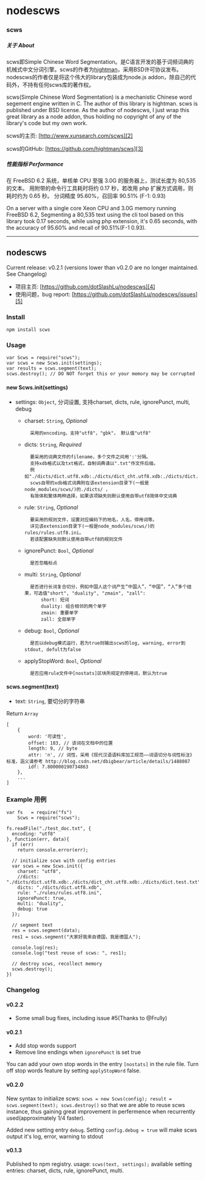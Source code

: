 # nodescws

### scws

##### 关于 About
scws即Simple Chinese Word Segmentation。是C语言开发的基于词频词典的机械式中文分词引擎。scws的作者为[hightman][1]，采用BSD许可协议发布。nodescws的作者仅是将这个伟大的library包装成为node.js addon，除自己的代码外，不持有任何scws库的著作权。

scws(Simple Chinese Word Segmentation) is a mechanistic Chinese word segement engine written in C. The author of this library is hightman. scws is published under BSD license. As the author of nodescws, I just wrap this great library as a node addon, thus holding no copyright of any of the library's code but my own work.

scws的主页: [http://www.xunsearch.com/scws][2]

scws的GitHub: [https://github.com/hightman/scws][3]


##### 性能指标 Performance

在 FreeBSD 6.2 系统，单核单 CPU 至强 3.0G 的服务器上，测试长度为 80,535 的文本。 用附带的命令行工具耗时将约 0.17 秒，若改用 php 扩展方式调用，则耗时约为 0.65 秒。
分词精度 95.60%，召回率 90.51% (F-1: 0.93)

On a server with a single core Xeon CPU and 3.0G memory running FreeBSD 6.2, Segmenting a 80,535 text using the cli tool based on this library took 0.17 seconds, while using php extension, it's 0.65 seconds, with the accuracy of 95.60% and recall of 90.51%(F-1 0.93).

------

## nodescws
Current release: v0.2.1 (versions lower than v0.2.0 are no longer maintained. See Changelog)

- 项目主页: [https://github.com/dotSlashLu/nodescws][4]
- 使用问题，bug report: [https://github.com/dotSlashLu/nodescws/issues][5]

### Install
`npm install scws`

### Usage
    var Scws = require("scws");
    var scws = new Scws.init(settings);
    var results = scws.segment(text);
    scws.destroy(); // DO NOT forget this or your memory may be corrupted


#### new Scws.init(settings)
* settings: `Object`, 分词设置, 支持charset, dicts, rule, ignorePunct, multi, debug
    - charset: `String`, *Optional*

            采用的encoding，支持"utf8"，"gbk"， 默认值"utf8"

    - dicts: `String`, *Required*
    
            要采用的词典文件的filename，多个文件之间用':'分隔。
            支持xdb格式以及txt格式，自制词典请以".txt"作文件后缀。
            例如"./dicts/dict.utf8.xdb:./dicts/dict_cht.utf8.xdb:./dicts/dict.test.txt"
            scws自带的xdb格式词典附在该extension目录下(一般是node_modules/scws/)的./dicts/ ，
            有简体和繁体两种选择，如果该项缺失则默认使用自带utf8简体中文词典
        
    - rule: `String`, *Optional*
    
            要采用的规则文件，设置对应编码下的地名，人名，停用词等。
            详见该extension目录下(一般是node_modules/scws/)的rules/rules.utf8.ini。
            若该配置缺失则默认使用自带utf8的规则文件
        
    - ignorePunct: `Bool`, *Optional*
            
            是否忽略标点
        
    - multi: `String`, *Optional*
        
            是否进行长词复合切分，例如中国人这个词产生“中国人”，“中国”，“人”多个结果，可选值"short", "duality", "zmain", "zall":
                short: 短词
                duality: 组合相邻的两个单字
                zmain: 重要单字
                zall: 全部单字
        
    - debug: `Bool`, *Optional*
        
            是否以debug模式运行，若为true则输出scws的log, warning, error到stdout, defult为false
        
    - applyStopWord: `Bool`, *Optional*
        
            是否应用rule文件中[nostats]区块所规定的停用词，默认为true
            
#### scws.segment(text)

* text: `String`, 要切分的字符串
        
Return `Array`

    [
        { 
            word: '可读性',
            offset: 183, // 该词在文档中的位置
            length: 9, // byte
            attr: 'n', // 词性，采用《现代汉语语料库加工规范——词语切分与词性标注》标准，涵义请参考 http://blog.csdn.net/dbigbear/article/details/1488087
            idf: 7.800000190734863
        },
        ...
    ]

### Example 用例

    var fs   = require("fs")
        Scws = require("scws");
    
    fs.readFile("./test_doc.txt", {
      encoding: "utf8"
    }, function(err, data){
      if (err)
        return console.error(err);
        
      // initialize scws with config entries
      var scws = new Scws.init({
        charset: "utf8",
        //dicts: "./dicts/dict.utf8.xdb:./dicts/dict_cht.utf8.xdb:./dicts/dict.test.txt",
        dicts: "./dicts/dict.utf8.xdb",
        rule: "./rules/rules.utf8.ini",
        ignorePunct: true,
        multi: "duality",
        debug: true
      });
      
      // segment text
      res = scws.segment(data);
      res1 = scws.segment("大家好我来自德国，我是德国人");
      
      console.log(res);
      console.log("test reuse of scws: ", res1);
      
      // destroy scws, recollect memory
      scws.destroy();
    })
    
### Changelog
#### v0.2.2
- Some small bug fixes, including issue #5(Thanks to @Frully)

#### v0.2.1
- Add stop words support
- Remove line endings when `ignorePunct` is set true

You can add your own stop words in the entry `[nostats]` in the rule file. Turn off stop words feature by setting `applyStopWord` false.

#### v0.2.0
New syntax to initialize scws: `scws = new Scws(config); result = scws.segment(text); scws.destroy()` so that we are able to reuse scws instance, thus gaining great improvement in perfermence when recurrently used(approximately 1/4 faster).

Added new setting entry `debug`. Setting `config.debug = true` will make scws output it's log, error, warning to stdout

#### v0.1.3
Published to npm registry. usage: `scws(text, settings);` available setting entries: charset, dicts, rule, ignorePunct, multi.


    
[1]: http://www.hightman.cn
[2]: http://www.xunsearch.com/scws/
[3]: https://github.com/hightman/scws
[4]: https://github.com/dotSlashLu/nodescws
[5]: https://github.com/dotSlashLu/nodescws/issues
